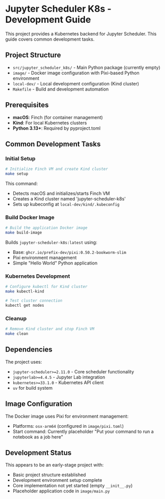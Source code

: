 # Jupyter Scheduler K8s - Development Guide

This project provides a Kubernetes backend for Jupyter Scheduler. This guide covers common development tasks.

## Project Structure

- `src/jupyter_scheduler_k8s/` - Main Python package (currently empty)
- `image/` - Docker image configuration with Pixi-based Python environment
- `local-dev/` - Local development configuration (Kind cluster)
- `Makefile` - Build and development automation

## Prerequisites

- **macOS**: Finch (for container management)
- **Kind**: For local Kubernetes clusters
- **Python 3.13+**: Required by pyproject.toml

## Common Development Tasks

### Initial Setup

```bash
# Initialize Finch VM and create Kind cluster
make setup
```

This command:
- Detects macOS and initializes/starts Finch VM
- Creates a Kind cluster named 'jupyter-scheduler-k8s'
- Sets up kubeconfig at `local-dev/kind/.kubeconfig`

### Build Docker Image

```bash
# Build the application Docker image
make build-image
```

Builds `jupyter-scheduler-k8s:latest` using:
- Base: `ghcr.io/prefix-dev/pixi:0.50.2-bookworm-slim`
- Pixi environment management
- Simple "Hello World" Python application

### Kubernetes Development

```bash
# Configure kubectl for Kind cluster
make kubectl-kind

# Test cluster connection
kubectl get nodes
```

### Cleanup

```bash
# Remove Kind cluster and stop Finch VM
make clean
```

## Dependencies

The project uses:
- `jupyter-scheduler>=2.11.0` - Core scheduler functionality
- `jupyterlab>=4.4.5` - Jupyter Lab integration  
- `kubernetes>=33.1.0` - Kubernetes API client
- `uv` for build system

## Image Configuration

The Docker image uses Pixi for environment management:
- Platforms: `osx-arm64` (configured in `image/pixi.toml`)
- Start command: Currently placeholder "Put your command to run a notebook as a job here"

## Development Status

This appears to be an early-stage project with:
- Basic project structure established
- Development environment setup complete
- Core implementation not yet started (empty `__init__.py`)
- Placeholder application code in `image/main.py`